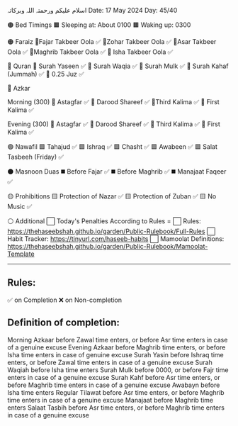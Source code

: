 اسلام علیکم ورحمتہ اللہ وبرکاتہ
Date: 17 May 2024
Day:  45/40

🟤 Bed Timings
🟫 Sleeping at: About 0100
🟫 Waking up: 0300

🟠 Faraiz
🔸Fajar Takbeer Oola ✅
🔸Zohar Takbeer Oola ✅
🔸Asar Takbeer Oola ✅
🔸Maghrib Takbeer Oola ✅
🔸 Isha Takbeer Oola ✅

🔵 Quran
🔹 Surah Yaseen ✅
🔹 Surah Waqia ✅
🔹 Surah Mulk ✅
🔹 Surah Kahaf (Jummah) ✅
🔹 0.25 Juz  ✅

🔴 Azkar

Morning (300)
🔺 Astagfar ✅
🔺 Darood Shareef ✅
🔺Third Kalima ✅
🔺 First Kalima ✅

Evening (300)
🔺 Astagfar ✅
🔺 Darood Shareef ✅
🔺 Third Kalima ✅
🔺 First Kalima ✅

🟢 Nawafil
🟩 Tahajud ✅
🟩 Ishraq ✅
🟩 Chasht ✅
🟩 Awabeen ✅
🟩 Salat Tasbeeh (Friday) ✅

⚫  Masnoon Duas
◼️ Before Fajar ✅
◼️ Before Maghrib ✅
◼️ Manajaat Faqeer ✅

🟡 Prohibitions
🟨 Protection of Nazar ✅
🟨 Protection of Zuban  ✅
🟨 No Music ✅

⚪ Additional
⬜ Today's Penalties According to Rules = 
⬜ Rules: https://thehaseebshah.github.io/garden/Public-Rulebook/Full-Rules
⬜ Habit Tracker: https://tinyurl.com/haseeb-habits
⬜ Mamoolat Definitions: https://thehaseebshah.github.io/garden/Public-Rulebook/Mamoolat-Template

---
## Rules:
✅ on Completion
❌ on Non-completion

## Definition of completion:
Morning Azkaar before Zawal time enters, or before Asr time enters in case of a genuine excuse
Evening Azkaar before Maghrib time enters, or before Isha time enters in case of genuine excuse
Surah Yasin before Ishraq time enters, or before Zawal time enters in case of a genuine excuse
Surah Waqiah before Isha time enters
Surah Mulk before 0000, or before Fajr time enters in case of a genuine excuse
Surah Kahf before Asr time enters, or before Maghrib time enters in case of a genuine excuse
Awabayn before Isha time enters
Regular Tilawat before Asr time enters, or before Maghrib time enters in case of a genuine excuse
Manajaat before Maghrib time enters
Salaat Tasbih before Asr time enters, or before Maghrib time enters in case of a genuine excuse